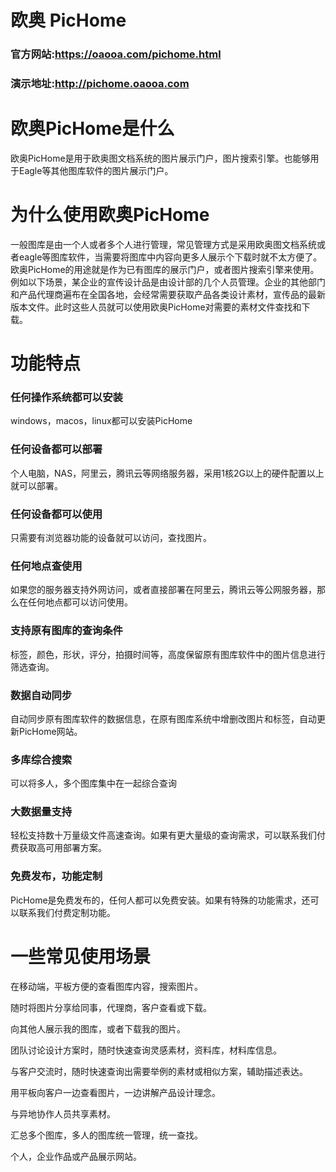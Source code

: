 ﻿# 欧奥 PicHome

### 官方网站:https://oaooa.com/pichome.html
### 演示地址:http://pichome.oaooa.com

# 欧奥PicHome是什么
欧奥PicHome是用于欧奥图文档系统的图片展示门户，图片搜索引擎。也能够用于Eagle等其他图库软件的图片展示门户。

# 为什么使用欧奥PicHome
一般图库是由一个人或者多个人进行管理，常见管理方式是采用欧奥图文档系统或者eagle等图库软件，当需要将图库中内容向更多人展示个下载时就不太方便了。欧奥PicHome的用途就是作为已有图库的展示门户，或者图片搜索引擎来使用。例如以下场景，某企业的宣传设计品是由设计部的几个人员管理。企业的其他部门和产品代理商遍布在全国各地，会经常需要获取产品各类设计素材，宣传品的最新版本文件。此时这些人员就可以使用欧奥PicHome对需要的素材文件查找和下载。


# 功能特点

### 任何操作系统都可以安装
windows，macos，linux都可以安装PicHome

### 任何设备都可以部署
个人电脑，NAS，阿里云，腾讯云等网络服务器，采用1核2G以上的硬件配置以上就可以部署。

### 任何设备都可以使用
只需要有浏览器功能的设备就可以访问，查找图片。

### 任何地点查使用
如果您的服务器支持外网访问，或者直接部署在阿里云，腾讯云等公网服务器，那么在任何地点都可以访问使用。

### 支持原有图库的查询条件
标签，颜色，形状，评分，拍摄时间等，高度保留原有图库软件中的图片信息进行筛选查询。

### 数据自动同步
自动同步原有图库软件的数据信息，在原有图库系统中增删改图片和标签，自动更新PicHome网站。

### 多库综合搜索
可以将多人，多个图库集中在一起综合查询

### 大数据量支持
轻松支持数十万量级文件高速查询。如果有更大量级的查询需求，可以联系我们付费获取高可用部署方案。

### 免费发布，功能定制
PicHome是免费发布的，任何人都可以免费安装。如果有特殊的功能需求，还可以联系我们付费定制功能。


# 一些常见使用场景

在移动端，平板方便的查看图库内容，搜索图片。

 随时将图片分享给同事，代理商，客户查看或下载。

 向其他人展示我的图库，或者下载我的图片。

团队讨论设计方案时，随时快速查询灵感素材，资料库，材料库信息。

与客户交流时，随时快速查询出需要举例的素材或相似方案，辅助描述表达。

用平板向客户一边查看图片，一边讲解产品设计理念。

与异地协作人员共享素材。

汇总多个图库，多人的图库统一管理，统一查找。

个人，企业作品或产品展示网站。


